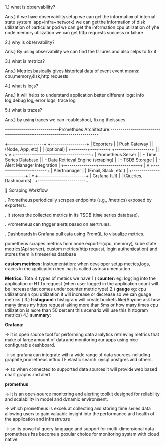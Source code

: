 1.) what is observability?

Ans.) if we have observability setup we can get the information of internal state system (app+infra+network)
      we can get the information of disk utilization of particular pod
      we can get the information cpu utilization of yhe node
      memory utilization
      we can get http requests success or failure

2.) why is observability?

Ans.) By using observability we can find the failures and also helps to fix it 

3.) what is metrics?

Ans.) Metrics basically gives historical data of event
      event means: cpu,memory,disk,http requests

4.) what is logs?

Ans.) it will helps to understand application better
      different logs: info log,debug log, error logs, trace log

5.) what is traces?

Ans.) by using traces we can troubleshoot, fixing theissues

---------------------------Promethues Architecture:------------------------------------------------------------------------


 +------------------+        +------------------+
 |  Exporters       |        |   Push Gateway   |
 | (Node, App, etc) |        | (optional)       |
 +--------+---------+        +--------+---------+
          |                           |
          v                           v
   +--------------------------------------+
   |         Prometheus Server            |
   |  - Time Series Database              |
   |  - Data Retrieval Engine (scraping)  |
   |  - TSDB Storage                      |
   |  - Alert Manager Integration         |
   +----------------+---------------------+
                    |
                    v
         +------------------------+
         |    Alertmanager        |
         | (Email, Slack, etc.)   |
         +------------------------+
                    |
                    v
         +------------------------+
         |     Grafana (UI)       |
         | (Queries, Dashboards)  |
         +------------------------+


🔄 Scraping Workflow

  . Prometheus periodically scrapes endpoints (e.g., /metrics) exposed by exporters.

  . It stores the collected metrics in its TSDB (time series database).

  . Prometheus can trigger alerts based on alert rules.

  . Dashboards in Grafana pull data using PromQL to visualize metrics.

  pometheus scrapes metrics from node exporter(cpu, memory), kube state metrics(Api server), custom metrics(http request, login authentication) and stores them in timeseries database

**custom metrices:**
    Instrumentation: when developer setup metrics,logs, traces in the application then that is called as instrumentation
   
   **Metrics:** Total 4 types of metrics we have 
                1.) **counter:** eg: logging into the application or HTTp request (when user logged in the application count will be increase that comes under 
                                     counter metric type) 
                2.) **gauge** eg: cpu utilization(In cpu utilization it will increase or decrease so we can guage metrics )
                3.) **histogram**In histogram will create buckets like(Anyone ask how many times my https request taking more than 5ms or how many times cpu 
                                 utilization is more than 50 percent this scenario will use this histogram metrics)
                 4.) **summary**:



**Grafana:**

-> it is open source tool for performing data analytics retrieving metrics that make of large amount of data and monitoring our apps using nice configurable dashboard.

-> so grafana can integrate with a wide range of data sources including graphite,prometheus influx TB elastic search mysql postgres and others.

-> so when connected to supported data sources it will provide web based chart graphs and alert

**promethus**

-> it is an open-source monitoring and alerting toolkit designed for reliability and scalability in model and dynamic environment.

-> which prometheus is excels at collecting and storing time series data allowing users to gain valuable insight into the performance and health of the application and infrastruture 

-> so its powerful query language and support for multi-dimensional data prometheus has become a popular choice for monitoring system with cloud native



